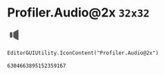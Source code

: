 # Profiler.Audio@2x `32x32`
<img src="/img/Profiler.Audio@2x.png" width=32 height=32>

``` CSharp
EditorGUIUtility.IconContent("Profiler.Audio@2x")
```
```
6304663895152359167
```
